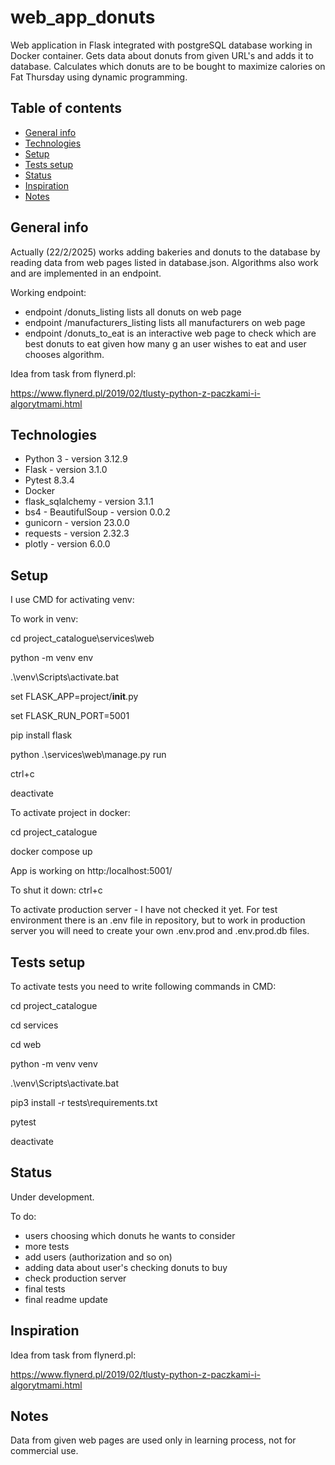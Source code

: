 # web_app_donuts
Web application in Flask integrated with postgreSQL database working in Docker container. Gets data about donuts from given URL's and adds it to database. Calculates which donuts are to be bought to maximize calories on Fat Thursday using dynamic programming.


## Table of contents
* [General info](#general-info)
* [Technologies](#technologies)
* [Setup](#setup)
* [Tests setup](#tests-setup)
* [Status](#status)
* [Inspiration](#inspiration)
* [Notes](#notes)


## General info

Actually (22/2/2025) works adding bakeries and donuts to the database by reading data from web pages listed in database.json. Algorithms also work and are implemented in an endpoint. 

Working endpoint:

- endpoint /donuts_listing lists all donuts on web page
- endpoint /manufacturers_listing lists all manufacturers on web page
- endpoint /donuts_to_eat is an interactive web page to check which are best donuts to eat given how many g an user wishes to eat and user chooses algorithm.

Idea from task from flynerd.pl: 

https://www.flynerd.pl/2019/02/tlusty-python-z-paczkami-i-algorytmami.html


## Technologies

* Python 3 - version 3.12.9
* Flask - version 3.1.0
* Pytest 8.3.4
* Docker
* flask_sqlalchemy - version 3.1.1
* bs4 - BeautifulSoup - version 0.0.2
* gunicorn - version 23.0.0
* requests - version 2.32.3
* plotly - version 6.0.0


## Setup

I use CMD for activating venv:

To work in venv:

cd project_catalogue\services\web

python -m venv env

.\\venv\Scripts\activate.bat

set FLASK_APP=project/__init__.py

set FLASK_RUN_PORT=5001

pip install flask

python .\services\web\manage.py run

ctrl+c

deactivate


To activate project in docker:

cd project_catalogue

docker compose up

App is working on http:/localhost:5001/

To shut it down: ctrl+c


To activate production server - I have not checked it yet. For test environment there is an .env file in repository, but to work in production server you will need to create your own .env.prod and .env.prod.db files.


## Tests setup

To activate tests you need to write following commands in CMD:

cd project_catalogue

cd services

cd web

python -m venv venv

.\venv\Scripts\activate.bat

pip3 install -r tests\requirements.txt

pytest

deactivate


## Status
Under development.

To do:

- users choosing which donuts he wants to consider
- more tests
- add users (authorization and so on)
- adding data about user's checking donuts to buy
- check production server
- final tests
- final readme update


## Inspiration

Idea from task from flynerd.pl: 

https://www.flynerd.pl/2019/02/tlusty-python-z-paczkami-i-algorytmami.html


## Notes

Data from given web pages are used only in learning process, not for commercial use.

